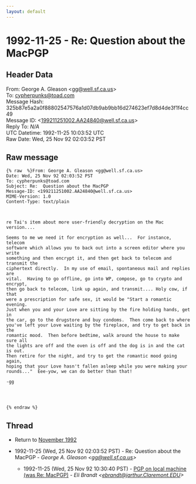 ```yaml
---
layout: default
---
```


# 1992-11-25 - Re:  Question about the MacPGP

## Header Data

From: George A. Gleason \<gg@well.sf.ca.us\><br>
To: cypherpunks@toad.com<br>
Message Hash: 325b87e5a2a0f88802547576a1d07db9ab9bb16d274623ef7d8d4de3f1f4cc49<br>
Message ID: \<199211251002.AA24840@well.sf.ca.us\><br>
Reply To: _N/A_<br>
UTC Datetime: 1992-11-25 10:03:52 UTC<br>
Raw Date: Wed, 25 Nov 92 02:03:52 PST<br>

## Raw message

```
{% raw  %}From: George A. Gleason <gg@well.sf.ca.us>
Date: Wed, 25 Nov 92 02:03:52 PST
To: cypherpunks@toad.com
Subject: Re:  Question about the MacPGP
Message-ID: <199211251002.AA24840@well.sf.ca.us>
MIME-Version: 1.0
Content-Type: text/plain



re Tai's item about more user-friendly decryption on the Mac version....

Seems to me we need it for encryption as well...  For instance, telecom
software which allows you to back out into a screen editor where you write
something and then encrypt it, and then get back to telecom and transmit the
ciphertext directly.  In my use of email, spontaneous mail and replies are
vital.  Having to go offline, go into WP, compose, go to crypto and encrypt,
then go back to telecom, link up again, and transmit.... Holy cow, if that
were a prescription for safe sex, it would be "Start a romantic evening.
Just when you and your Love are sitting by the fire holding hands, get in
the car, go to the drugstore and buy condoms.  Then come back to where
you've left your Love waiting by the fireplace, and try to get back in the
romantic mood.  Then before bedtime, walk around the house to make sure all
the lights are off and the oven is off and the dog is in and the cat is out.
Then retire for the night, and try to get the romantic mood going again,
hoping that your Love hasn't fallen asleep while you were making your
rounds..."  Eee-yow, we can do better than that!

-gg




{% endraw %}
```

## Thread

+ Return to [November 1992](/years/1992/11)

+ 1992-11-25 (Wed, 25 Nov 92 02:03:52 PST) - Re:  Question about the MacPGP - _George A. Gleason \<gg@well.sf.ca.us\>_
  + 1992-11-25 (Wed, 25 Nov 92 10:30:40 PST) - [PGP on local machine (was Re: MacPGP)](/years/1992/11/f0b1f7e848ae5fddd93f4e45a512604d80ad56bdf92ad410498a93c21f3d9b5c) - _Eli Brandt \<ebrandt@jarthur.Claremont.EDU\>_


